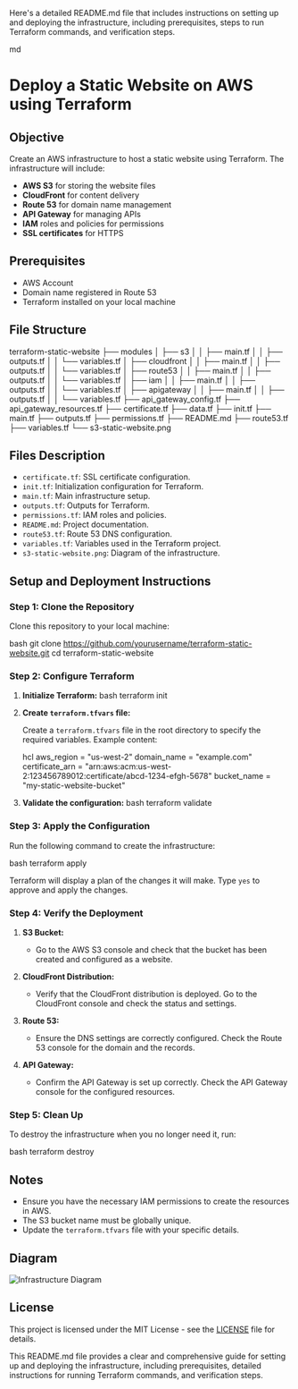 Here's a detailed README.md file that includes instructions on setting up and deploying the infrastructure, including prerequisites, steps to run Terraform commands, and verification steps.

md
# Deploy a Static Website on AWS using Terraform

## Objective

Create an AWS infrastructure to host a static website using Terraform. The infrastructure will include:
- **AWS S3** for storing the website files
- **CloudFront** for content delivery
- **Route 53** for domain name management
- **API Gateway** for managing APIs
- **IAM** roles and policies for permissions
- **SSL certificates** for HTTPS

## Prerequisites

- AWS Account
- Domain name registered in Route 53
- Terraform installed on your local machine

## File Structure


terraform-static-website
├── modules
│   ├── s3
│   │   ├── main.tf
│   │   ├── outputs.tf
│   │   └── variables.tf
│   ├── cloudfront
│   │   ├── main.tf
│   │   ├── outputs.tf
│   │   └── variables.tf
│   ├── route53
│   │   ├── main.tf
│   │   ├── outputs.tf
│   │   └── variables.tf
│   ├── iam
│   │   ├── main.tf
│   │   ├── outputs.tf
│   │   └── variables.tf
│   ├── apigateway
│   │   ├── main.tf
│   │   ├── outputs.tf
│   │   └── variables.tf
├── api_gateway_config.tf
├── api_gateway_resources.tf
├── certificate.tf
├── data.tf
├── init.tf
├── main.tf
├── outputs.tf
├── permissions.tf
├── README.md
├── route53.tf
├── variables.tf
└── s3-static-website.png


## Files Description


- `certificate.tf`: SSL certificate configuration.
- `init.tf`: Initialization configuration for Terraform.
- `main.tf`: Main infrastructure setup.
- `outputs.tf`: Outputs for Terraform.
- `permissions.tf`: IAM roles and policies.
- `README.md`: Project documentation.
- `route53.tf`: Route 53 DNS configuration.
- `variables.tf`: Variables used in the Terraform project.
- `s3-static-website.png`: Diagram of the infrastructure.

## Setup and Deployment Instructions

### Step 1: Clone the Repository

Clone this repository to your local machine:

bash
git clone https://github.com/yourusername/terraform-static-website.git
cd terraform-static-website


### Step 2: Configure Terraform

1. **Initialize Terraform:**
   bash
   terraform init
   

2. **Create `terraform.tfvars` file:**

   Create a `terraform.tfvars` file in the root directory to specify the required variables. Example content:

   hcl
   aws_region    = "us-west-2"
   domain_name   = "example.com"
   certificate_arn = "arn:aws:acm:us-west-2:123456789012:certificate/abcd-1234-efgh-5678"
   bucket_name   = "my-static-website-bucket"
   

3. **Validate the configuration:**
   bash
   terraform validate
   

### Step 3: Apply the Configuration

Run the following command to create the infrastructure:

bash
terraform apply


Terraform will display a plan of the changes it will make. Type `yes` to approve and apply the changes.

### Step 4: Verify the Deployment

1. **S3 Bucket:**
   - Go to the AWS S3 console and check that the bucket has been created and configured as a website.

2. **CloudFront Distribution:**
   - Verify that the CloudFront distribution is deployed. Go to the CloudFront console and check the status and settings.

3. **Route 53:**
   - Ensure the DNS settings are correctly configured. Check the Route 53 console for the domain and the records.

4. **API Gateway:**
   - Confirm the API Gateway is set up correctly. Check the API Gateway console for the configured resources.

### Step 5: Clean Up

To destroy the infrastructure when you no longer need it, run:

bash
terraform destroy


## Notes

- Ensure you have the necessary IAM permissions to create the resources in AWS.
- The S3 bucket name must be globally unique.
- Update the `terraform.tfvars` file with your specific details.

## Diagram

![Infrastructure Diagram](s3-static-website.png)

## License

This project is licensed under the MIT License - see the [LICENSE](LICENSE) file for details.


This README.md file provides a clear and comprehensive guide for setting up and deploying the infrastructure, including prerequisites, detailed instructions for running Terraform commands, and verification steps.
